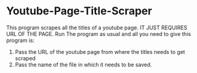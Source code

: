 # Youtube-Page-Title-Scraper
This program scrapes all the titles of a youtube page. IT JUST REQUIRES URL OF THE PAGE.
Run The program as usual and all you need to give this program is:
1. Pass the URL of the youtube page from where the titles needs to get scraped
2. Pass the name of the file in which it needs to be saved.
